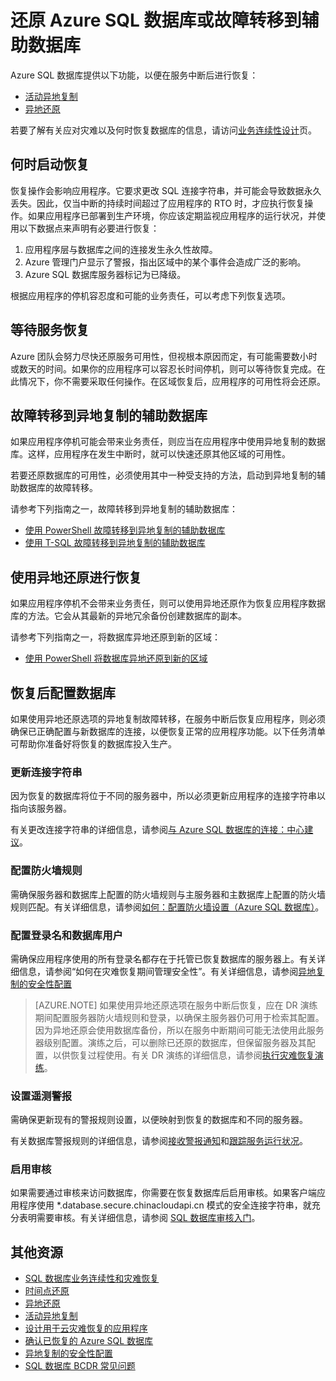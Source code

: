 <properties 
   pageTitle="SQL 数据库灾难恢复" 
   description="了解在发生区域性的数据中心中断或故障后，如何使用 Azure SQL 数据库活动异地复制和异地还原功能来恢复数据库。" 
   services="sql-database" 
   documentationCenter="" 
   authors="elfisher" 
   manager="jhubbard" 
   editor="monicar"/>

<tags
   ms.service="sql-database"
   ms.date="05/10/2016"
   wacn.date="06/14/2016"/>

# 还原 Azure SQL 数据库或故障转移到辅助数据库

Azure SQL 数据库提供以下功能，以便在服务中断后进行恢复：

- [活动异地复制](/documentation/articles/sql-database-geo-replication-overview)
- [异地还原](/documentation/articles/sql-database-geo-restore)

若要了解有关应对灾难以及何时恢复数据库的信息，请访问[业务连续性设计](/documentation/articles/sql-database-business-continuity-design)页。

## 何时启动恢复

恢复操作会影响应用程序。它要求更改 SQL 连接字符串，并可能会导致数据永久丢失。因此，仅当中断的持续时间超过了应用程序的 RTO 时，才应执行恢复操作。如果应用程序已部署到生产环境，你应该定期监视应用程序的运行状况，并使用以下数据点来声明有必要进行恢复：

1.	应用程序层与数据库之间的连接发生永久性故障。
2.	Azure 管理门户显示了警报，指出区域中的某个事件会造成广泛的影响。
3.	Azure SQL 数据库服务器标记为已降级。 

根据应用程序的停机容忍度和可能的业务责任，可以考虑下列恢复选项。

## 等待服务恢复

Azure 团队会努力尽快还原服务可用性，但视根本原因而定，有可能需要数小时或数天的时间。如果你的应用程序可以容忍长时间停机，则可以等待恢复完成。在此情况下，你不需要采取任何操作。在区域恢复后，应用程序的可用性将会还原。

## 故障转移到异地复制的辅助数据库

如果应用程序停机可能会带来业务责任，则应当在应用程序中使用异地复制的数据库。这样，应用程序在发生中断时，就可以快速还原其他区域的可用性。

若要还原数据库的可用性，必须使用其中一种受支持的方法，启动到异地复制的辅助数据库的故障转移。


请参考下列指南之一，故障转移到异地复制的辅助数据库：

- [使用 PowerShell 故障转移到异地复制的辅助数据库](/documentation/articles/sql-database-geo-replication-powershell)
- [使用 T-SQL 故障转移到异地复制的辅助数据库](/documentation/articles/sql-database-geo-replication-transact-sql) 



## 使用异地还原进行恢复

如果应用程序停机不会带来业务责任，则可以使用异地还原作为恢复应用程序数据库的方法。它会从其最新的异地冗余备份创建数据库的副本。

请参考下列指南之一，将数据库异地还原到新的区域：

- [使用 PowerShell 将数据库异地还原到新的区域](/documentation/articles/sql-database-geo-restore-powershell) 


## 恢复后配置数据库

如果使用异地还原选项的异地复制故障转移，在服务中断后恢复应用程序，则必须确保已正确配置与新数据库的连接，以便恢复正常的应用程序功能。以下任务清单可帮助你准备好将恢复的数据库投入生产。

### 更新连接字符串

因为恢复的数据库将位于不同的服务器中，所以必须更新应用程序的连接字符串以指向该服务器。

有关更改连接字符串的详细信息，请参阅[与 Azure SQL 数据库的连接：中心建议](/documentation/articles/sql-database-connect-central-recommendations)。

### 配置防火墙规则

需确保服务器和数据库上配置的防火墙规则与主服务器和主数据库上配置的防火墙规则匹配。有关详细信息，请参阅[如何：配置防火墙设置（Azure SQL 数据库）](/documentation/articles/sql-database-configure-firewall-settings-powershell)。


### 配置登录名和数据库用户

需确保应用程序使用的所有登录名都存在于托管已恢复数据库的服务器上。有关详细信息，请参阅“如何在灾难恢复期间管理安全性”。有关详细信息，请参阅[异地复制的安全性配置](/documentation/articles/sql-database-geo-replication-security-config)

>[AZURE.NOTE] 如果使用异地还原选项在服务中断后恢复，应在 DR 演练期间配置服务器防火墙规则和登录，以确保主服务器仍可用于检索其配置。因为异地还原会使用数据库备份，所以在服务中断期间可能无法使用此服务器级别配置。演练之后，可以删除已还原的数据库，但保留服务器及其配置，以供恢复过程使用。有关 DR 演练的详细信息，请参阅[执行灾难恢复演练](/documentation/articles/sql-database-disaster-recovery-drills)。

### 设置遥测警报

需确保更新现有的警报规则设置，以便映射到恢复的数据库和不同的服务器。

有关数据库警报规则的详细信息，请参阅[接收警报通知](/documentation/articles/insights-receive-alert-notifications)和[跟踪服务运行状况](/documentation/articles/insights-service-health)。

### 启用审核

如果需要通过审核来访问数据库，你需要在恢复数据库后启用审核。如果客户端应用程序使用 *.database.secure.chinacloudapi.cn 模式的安全连接字符串，就充分表明需要审核。有关详细信息，请参阅 [SQL 数据库审核入门](/documentation/articles/sql-database-auditing-get-started)。




## 其他资源


- [SQL 数据库业务连续性和灾难恢复](/documentation/articles/sql-database-business-continuity)
- [时间点还原](/documentation/articles/sql-database-point-in-time-restore)
- [异地还原](/documentation/articles/sql-database-geo-restore)
- [活动异地复制](/documentation/articles/sql-database-geo-replication-overview)
- [设计用于云灾难恢复的应用程序](/documentation/articles/sql-database-designing-cloud-solutions-for-disaster-recovery)
- [确认已恢复的 Azure SQL 数据库](/documentation/articles/sql-database-recovered-finalize)
- [异地复制的安全性配置](/documentation/articles/sql-database-geo-replication-security-config)
- [SQL 数据库 BCDR 常见问题](/documentation/articles/sql-database-bcdr-faq)

<!---HONumber=Mooncake_0530_2016-->

